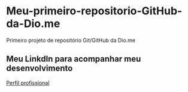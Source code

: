 # Meu-primeiro-repositorio-GitHub-da-Dio.me
Primeiro projeto de repositório Git/GitHub da Dio.me

## Meu LinkdIn para acompanhar meu desenvolvimento
[Perfil profissional](https://www.linkedin.com/in/lorran-h-nadai-a226301b5/)
